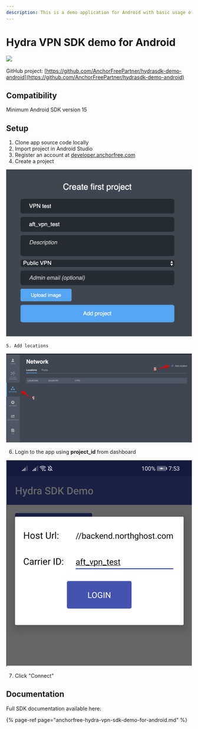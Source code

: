 ```yaml
---
description: This is a demo application for Android with basic usage of Hydra VPN SDK.
---
```


# Hydra VPN SDK demo for Android

[![](https://camo.githubusercontent.com/96e035b772594b98ab503a86e2fb294d9a78044f/68747470733a2f2f6a69747061636b2e696f2f762f416e63686f7246726565506172746e65722f68796472612d73646b2d616e64726f69642e737667)](https://jitpack.io/#AnchorFreePartner/hydra-sdk-android)

GitHub project: [https://github.com/AnchorFreePartner/hydrasdk-demo-android](https://github.com/AnchorFreePartner/hydrasdk-demo-android)

## Compatibility

Minimum Android SDK version 15

## Setup

1. Clone app source code locally
2. Import project in Android Studio
3. Register an account at [developer.anchorfree.com](https://developer.anchorfree.com/)
4. Create a project

![](../.gitbook/assets/image%20%2810%29.png)

    5. Add locations

![](../.gitbook/assets/image%20%284%29.png)

   6. Login to the app using **project\_id** from dashboard

![](../.gitbook/assets/image%20%286%29.png)

   7. Click "Connect"

## Documentation

Full SDK documentation available here:

{% page-ref page="anchorfree-hydra-vpn-sdk-demo-for-android.md" %}

